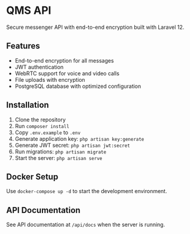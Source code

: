 # QMS API

Secure messenger API with end-to-end encryption built with Laravel 12.

## Features

- End-to-end encryption for all messages
- JWT authentication
- WebRTC support for voice and video calls
- File uploads with encryption
- PostgreSQL database with optimized configuration

## Installation

1. Clone the repository
2. Run `composer install`
3. Copy `.env.example` to `.env`
4. Generate application key: `php artisan key:generate`
5. Generate JWT secret: `php artisan jwt:secret`
6. Run migrations: `php artisan migrate`
7. Start the server: `php artisan serve`

## Docker Setup

Use `docker-compose up -d` to start the development environment.

## API Documentation

See API documentation at `/api/docs` when the server is running.
